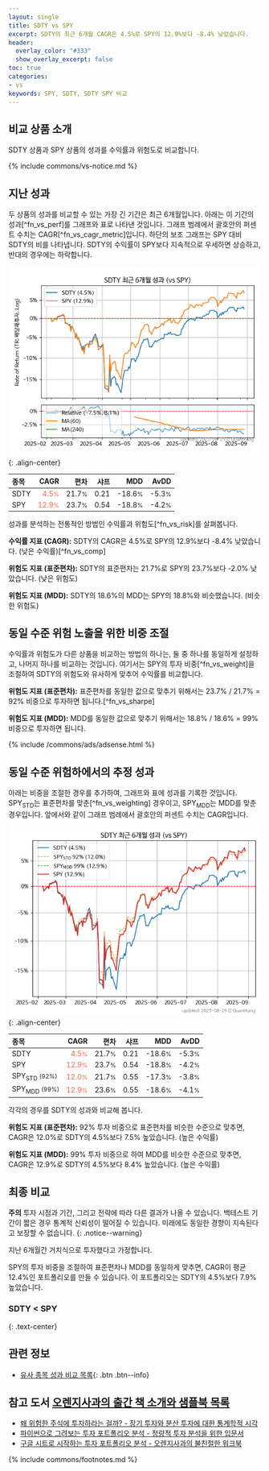 ```yaml
---
layout: single
title: SDTY vs SPY
excerpt: SDTY의 최근 6개월 CAGR은 4.5%로 SPY의 12.9%보다 -8.4% 낮았습니다.
header:
  overlay_color: "#333"
  show_overlay_excerpt: false
toc: true
categories:
- vs
keywords: SPY, SDTY, SDTY SPY 비교
---
```


## 비교 상품 소개


SDTY 상품과 SPY 상품의 성과를 수익률과 위험도로 비교합니다.





{% include commons/vs-notice.md %}

## 지난 성과

두 상품의 성과를 비교할 수 있는 가장 긴 기간은 최근 6개월입니다. 아래는 이 기간의 성과[^fn_vs_perf]를 그래프와 표로 나타낸 것입니다.
그래프 범례에서 괄호안의 퍼센트 수치는 CAGR[^fn_vs_cagr_metric]입니다.
하단의 보조 그래프는 SPY 대비 SDTY의 비를 나타냅니다.
SDTY의 수익률이 SPY보다 지속적으로 우세하면 상승하고, 반대의 경우에는 하락합니다.

![SDTY](/vs/images/sdty-vs-spy_dual.png){: .align-center}

| **종목** | **CAGR** | **편차** | **샤프** | **MDD** | **AvDD** |
| :------------ | ------: | -----------: | -------: | ------: | -------: |
| SDTY | <span style="color: tomato">4.5<small>%</small></span> | 21.7<small>%</small> | 0.21 | -18.6<small>%</small> | -5.3<small>%</small> |
| SPY | <span style="color: tomato">12.9<small>%</small></span> | 23.7<small>%</small> | 0.54 | -18.8<small>%</small> | -4.2<small>%</small> |

<!-- more -->


성과를 분석하는 전통적인 방법인 수익률과 위험도[^fn_vs_risk]를 살펴봅니다.

**수익률 지표 (CAGR):** SDTY의 CAGR은 4.5%로 SPY의 12.9%보다 -8.4% 낮았습니다. (낮은 수익률)[^fn_vs_comp]

**위험도 지표 (표준편차):** SDTY의 표준편차는 21.7%로 SPY의 23.7%보다 -2.0% 낮았습니다. (낮은 위험도)

**위험도 지표 (MDD):** SDTY의 18.6%의 MDD는 SPY의 18.8%와 비슷했습니다. (비슷한 위험도)



## 동일 수준 위험 노출을 위한 비중 조절

수익률과 위험도가 다른 상품을 비교하는 방법의 하나는, 둘 중 하나를 동일하게 설정하고, 나머지 하나를 비교하는 것입니다.
여기서는 SPY의 투자 비중[^fn_vs_weight]을 조절하여 SDTY의 위험도와 유사하게 맞추어 수익률를 비교합니다.

**위험도 지표 (표준편차):** 표준편차를 동일한 값으로 맞추기 위해서는 23.7% / 21.7% = 92% 비중으로 투자하면 됩니다.[^fn_vs_sharpe]

**위험도 지표 (MDD):** MDD를 동일한 값으로 맞추기 위해서는 18.8% / 18.6% = 99% 비중으로 투자하면 됩니다.


{% include /commons/ads/adsense.html %}



## 동일 수준 위험하에서의 추정 성과

아래는 비중을 조절한 경우를 추가하여, 그래프와 표에 성과를 기록한 것입니다.
SPY<sub>STD</sub>는 표준편차를 맞춘[^fn_vs_weighting] 경우이고, SPY<sub>MDD</sub>는 MDD를 맞춘 경우입니다.
앞에서와 같이 그래프 범례에서 괄호안의 퍼센트 수치는 CAGR입니다.


![SDTY](/vs/images/sdty-vs-spy.png){: .align-center}



| **종목** | **CAGR** | **편차** | **샤프** | **MDD** | **AvDD** |
| :------------ | ------: | -----------: | -------: | ------: | -------: |
| SDTY | <span style="color: tomato">4.5<small>%</small></span> | 21.7<small>%</small> | 0.21 | -18.6<small>%</small> | -5.3<small>%</small> |
| SPY | <span style="color: tomato">12.9<small>%</small></span> | 23.7<small>%</small> | 0.54 | -18.8<small>%</small> | -4.2<small>%</small> |
| SPY<sub>STD</sub> <small>(92%)</small> | <span style="color: tomato">12.0<small>%</small></span> | 21.7<small>%</small> | 0.55 | -17.3<small>%</small> | -3.8<small>%</small> |
| SPY<sub>MDD</sub> <small>(99%)</small> | <span style="color: tomato">12.9<small>%</small></span> | 23.6<small>%</small> | 0.55 | -18.6<small>%</small> | -4.1<small>%</small> |



각각의 경우를 SDTY의 성과와 비교해 봅니다.

**위험도 지표 (표준편차):** 92% 투자 비중으로 표준편차를 비슷한 수준으로 맞추면, CAGR은 12.0%로 SDTY의 4.5%보다 7.5% 높았습니다. (높은 수익률)

**위험도 지표 (MDD):** 99% 투자 비중으로 하여 MDD를 비슷한 수준으로 맞추면, CAGR은 12.9%로 SDTY의 4.5%보다 8.4% 높았습니다. (높은 수익률)




## 최종 비교

**주의** 투자 시점과 기간, 그리고 전략에 따라 다른 결과가 나올 수 있습니다. 백테스트 기간이 짧은 경우 통계적 신뢰성이 떨어질 수 있습니다. 미래에도 동일한 경향이 지속된다고 보장할 수 없습니다.
{: .notice--warning}

지난 6개월간 거치식으로 투자했다고 가정합니다.

SPY의 투자 비중을 조절하여 표준편차나 MDD를 동일하게 맞추면, CAGR이 평균 12.4%인 포트폴리오를 만들 수 있습니다.
이 포트폴리오는 SDTY의 4.5%보다 7.9% 높았습니다.

### SDTY &lt; SPY
{: .text-center}


## 관련 정보

- [유사 종목 성과 비교 목록](/vs/){: .btn .btn--info}


## 참고 도서 [오렌지사과의 출간 책 소개와 샘플북 목록](https://kongdori.tistory.com/691)

- [왜 위험한 주식에 투자하라는 걸까? - 장기 투자와 분산 투자에 대한 통계학적 시각](https://kongdori.tistory.com/421)
- [파이썬으로 그려보는 투자 포트폴리오 분석  - 정량적 투자 분석을 위한 입문서](https://kongdori.tistory.com/643)
- [구글 시트로 시작하는 투자 포트폴리오 분석 - 오렌지사과의 불친절한 워크북](https://kongdori.tistory.com/449)

{% include commons/footnotes.md %}